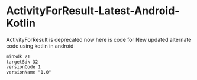 # ActivityForResult-Latest-Android-Kotlin
ActivityForResult is deprecated now here is code for New updated alternate code using kotlin in android

    minSdk 21
    targetSdk 32
    versionCode 1
    versionName "1.0"
